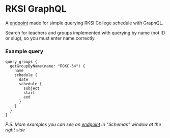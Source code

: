 # RKSI GraphQL

A [endpoint](https://rksi-graphql.netlify.app/) made for simple querying RKSI College schedule with GraphQL.

Search for teachers and groups implemented with querying by name (not ID or slug), so you must enter name correctly.

### Example query
    query groups {
      getGroupByName(name: "ПОКС-34") {
        name
        schedule {
          date
          schedule {
            subject
            start
            end
          }
        }
      }
    }

*P.S. More examples you can see on [endpoint](https://rksi-graphql.netlify.app/) in "Schemas" window at the right side*

